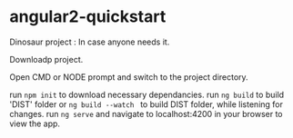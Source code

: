 # angular2-quickstart

Dinosaur project : In case anyone needs it.

Downloadp project. 

Open CMD or NODE prompt and switch to the project directory.

run ` npm init ` to download necessary dependancies.
run ` ng build ` to build 'DIST' folder or `ng build --watch ` to build DIST folder, while listening for changes.
run ` ng serve ` and navigate to localhost:4200 in your browser to view the app.
